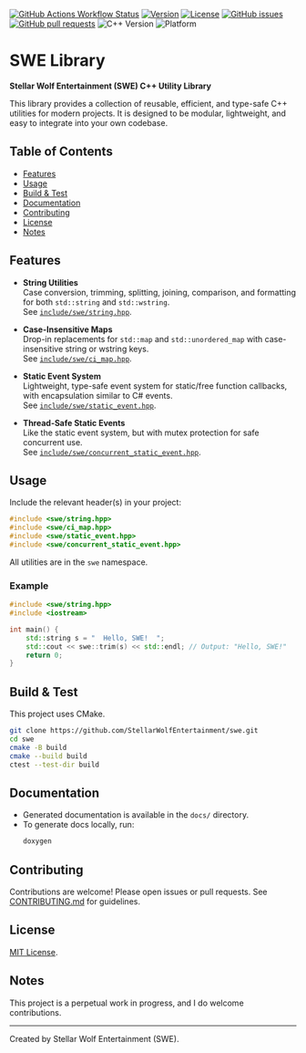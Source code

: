 [![GitHub Actions Workflow Status](https://img.shields.io/github/actions/workflow/status/StellarWolfEntertainment/swe/build.yml?branch=main)](https://github.com/StellarWolfEntertainment/swe/actions/workflows/build.yml)
[![Version](https://img.shields.io/github/v/release/StellarWolfEntertainment/swe)](https://github.com/StellarWolfEntertainment/swe/releases)
[![License](https://img.shields.io/badge/license-MIT-green)](LICENSE.md)
[![GitHub issues](https://img.shields.io/github/issues/StellarWolfEntertainment/swe)](https://github.com/StellarWolfEntertainment/swe/issues)
[![GitHub pull requests](https://img.shields.io/github/issues-pr/StellarWolfEntertainment/swe)](https://github.com/StellarWolfEntertainment/swe/pulls)
![C++ Version](https://img.shields.io/badge/C%2B%2B%20Version-c%2B%2B11-blue)
![Platform](https://img.shields.io/badge/platform-cross--platform-brightgreen)

# SWE Library

**Stellar Wolf Entertainment (SWE) C++ Utility Library**

This library provides a collection of reusable, efficient, and type-safe C++ utilities for modern projects. It is designed to be modular, lightweight, and easy to integrate into your own codebase.

## Table of Contents

- [Features](#features)
- [Usage](#usage)
- [Build & Test](#build--test)
- [Documentation](#documentation)
- [Contributing](#contributing)
- [License](#license)
- [Notes](#notes)

## Features

- **String Utilities**  
  Case conversion, trimming, splitting, joining, comparison, and formatting for both `std::string` and `std::wstring`.  
  See [`include/swe/string.hpp`](include/swe/string.hpp).

- **Case-Insensitive Maps**  
  Drop-in replacements for `std::map` and `std::unordered_map` with case-insensitive string or wstring keys.  
  See [`include/swe/ci_map.hpp`](include/swe/ci_map.hpp).

- **Static Event System**  
  Lightweight, type-safe event system for static/free function callbacks, with encapsulation similar to C# events.  
  See [`include/swe/static_event.hpp`](include/swe/static_event.hpp).

- **Thread-Safe Static Events**  
  Like the static event system, but with mutex protection for safe concurrent use.  
  See [`include/swe/concurrent_static_event.hpp`](include/swe/concurrent_static_event.hpp).

## Usage

Include the relevant header(s) in your project:

```cpp
#include <swe/string.hpp>
#include <swe/ci_map.hpp>
#include <swe/static_event.hpp>
#include <swe/concurrent_static_event.hpp>
```
All utilities are in the `swe` namespace.

### Example

```cpp
#include <swe/string.hpp>
#include <iostream>

int main() {
    std::string s = "  Hello, SWE!  ";
    std::cout << swe::trim(s) << std::endl; // Output: "Hello, SWE!"
    return 0;
}
```

## Build & Test

This project uses CMake.

```sh
git clone https://github.com/StellarWolfEntertainment/swe.git
cd swe
cmake -B build
cmake --build build
ctest --test-dir build
```

## Documentation

- Generated documentation is available in the `docs/` directory.
- To generate docs locally, run:
  ```sh
  doxygen
  ```

## Contributing

Contributions are welcome! Please open issues or pull requests. See [CONTRIBUTING.md](CONTRIBUTING.md) for guidelines.

## License

[MIT License](LICENSE.md).

## Notes

This project is a perpetual work in progress, and I do welcome contributions.

---
Created by Stellar Wolf Entertainment (SWE).
